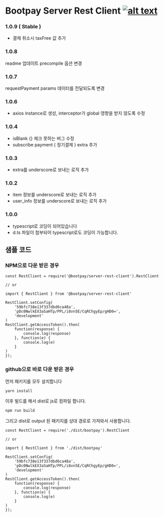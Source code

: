 # Bootpay Server Rest Client [![alt text](https://cdn.bootpay.co.kr/icon/npm.svg)](https://www.npmjs.com/package/@bootpay/server-rest-client)

### 1.0.9 ( Stable )

* 결제 취소시 taxFree 값 추가

### 1.0.8

readme 업데이트
precompile 옵션 변경

### 1.0.7

requestPayment params 데이터를 전달되도록 변경

### 1.0.6

* axios instance로 생성, interceptor가 global 영향을 받지 않도록 수정

### 1.0.4

* isBlank {} 체크 못하는 버그 수정
* subscribe payment ( 정기결제 ) extra 추가

### 1.0.3

* extra를 underscore로 보내는 로직 추가

### 1.0.2

* item 정보를 underscore로 보내는 로직 추가
* user_info 정보를 underscore로 보내는 로직 추가

### 1.0.0

* typescript로 코딩이 되어있습니다
* d.ts 파일이 첨부되어 typescript로도 코딩이 가능합니다.

## 샘플 코드

### NPM으로 다운 받은 경우

```nodejs 
const RestClient = require('@bootpay/server-rest-client').RestClient

// or

import { RestClient } from '@bootpay/server-rest-client'

RestClient.setConfig(
    '59bfc738e13f337dbd6ca48a',
    'pDc0NwlkEX3aSaHTp/PPL/i8vn5E/CqRChgyEp/gHD0=',
    'development'
)
RestClient.getAccessToken().then(
    function(response) {
        console.log(response)
    }, function(e) {
        console.log(e)
    }
)
});
```

### github으로 바로 다운 받은 경우

먼저 패키지를 모두 설치합니다

```bash
yarn install 
```

이후 빌드를 해서 dist로 js로 컴파일 합니다.

```bash
npm run build
```

그리고 dist로 output 된 패키지를 상대 경로로 가져와서 사용합니다.

```nodejs 
const RestClient = require('./dist/bootpay').RestClient

// or

import { RestClient } from './dist/bootpay'

RestClient.setConfig(
    '59bfc738e13f337dbd6ca48a',
    'pDc0NwlkEX3aSaHTp/PPL/i8vn5E/CqRChgyEp/gHD0=',
    'development'
)
RestClient.getAccessToken().then(
    function(response) {
        console.log(response)
    }, function(e) {
        console.log(e)
    }
)
});